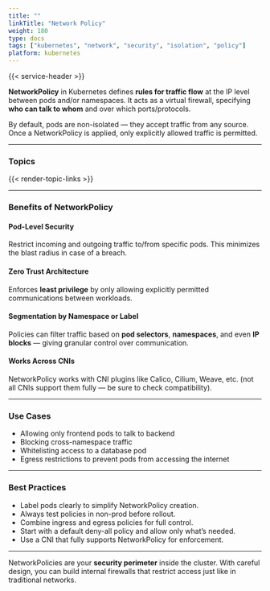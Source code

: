 ```yaml
---
title: ""
linkTitle: "Network Policy"
weight: 180
type: docs
tags: ["kubernetes", "network", "security", "isolation", "policy"]
platform: kubernetes
---
```


{{< service-header >}}

**NetworkPolicy** in Kubernetes defines **rules for traffic flow** at the IP level between pods and/or namespaces. It acts as a virtual firewall, specifying **who can talk to whom** and over which ports/protocols.

By default, pods are non-isolated — they accept traffic from any source. Once a NetworkPolicy is applied, only explicitly allowed traffic is permitted.

---

### Topics

{{< render-topic-links >}}

---

### Benefits of NetworkPolicy

#### Pod-Level Security

Restrict incoming and outgoing traffic to/from specific pods. This minimizes the blast radius in case of a breach.

#### Zero Trust Architecture

Enforces **least privilege** by only allowing explicitly permitted communications between workloads.

#### Segmentation by Namespace or Label

Policies can filter traffic based on **pod selectors**, **namespaces**, and even **IP blocks** — giving granular control over communication.

#### Works Across CNIs

NetworkPolicy works with CNI plugins like Calico, Cilium, Weave, etc. (not all CNIs support them fully — be sure to check compatibility).

---

### Use Cases

- Allowing only frontend pods to talk to backend
- Blocking cross-namespace traffic
- Whitelisting access to a database pod
- Egress restrictions to prevent pods from accessing the internet

---

### Best Practices

- Label pods clearly to simplify NetworkPolicy creation.
- Always test policies in non-prod before rollout.
- Combine ingress and egress policies for full control.
- Start with a default deny-all policy and allow only what’s needed.
- Use a CNI that fully supports NetworkPolicy for enforcement.

---

NetworkPolicies are your **security perimeter** inside the cluster. With careful design, you can build internal firewalls that restrict access just like in traditional networks.
